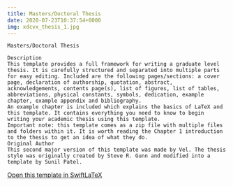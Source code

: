 ```yaml
---
title: Masters/Doctoral Thesis
date: 2020-07-23T10:37:54+0000
img: xdcvx_thesis_1.jpg
---
```

```
Masters/Doctoral Thesis

Description
This template provides a full framework for writing a graduate level thesis. It is carefully structured and separated into multiple parts for easy editing. Included are the following pages/sections: a cover page, declaration of authorship, quotation, abstract, acknowledgements, contents page(s), list of figures, list of tables, abbreviations, physical constants, symbols, dedication, example chapter, example appendix and bibliography.
An example chapter is included which explains the basics of LaTeX and this template. It contains everything you need to know to begin writing your academic thesis using this template.
Important note: this template comes as a zip file with multiple files and folders within it. It is worth reading the Chapter 1 introduction to the thesis to get an idea of what they do.
Original Author
This second major version of this template was made by Vel. The thesis style was originally created by Steve R. Gunn and modified into a template by Sunil Patel.
```
[Open this template in SwiftLaTeX](https://www.swiftlatex.com/project.html?import=https://swiftlatex.github.io/LaTeXBoilerPlate/zips/uskxy_thesis_1.zip&import_name=Masters/Doctoral%20Thesis)
